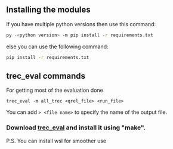 ## Installing the modules

If you have multiple python versions then use this command:

```bash
py -<python version> -m pip install -r requirements.txt
```

else you can use the following command:

```bash
pip install -r requirements.txt
```

## trec_eval commands

For getting most of the evaluation done

```cygwin
trec_eval -m all_trec <qrel_file> <run_file> 
```

You can add ``` > <file name> ``` to specify the name of the output file.

### Download [trec_eval](https://github.com/usnistgov/trec_eval) and install it using "make".

P.S. You can install wsl for smoother use